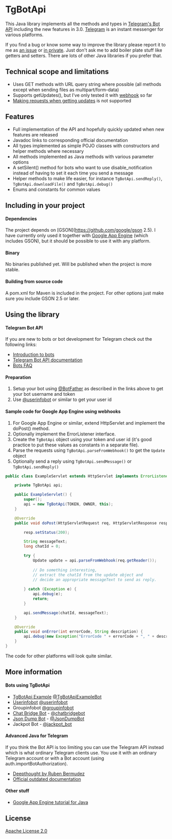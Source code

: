 TgBotApi
========

This Java library implements all the methods and types in [Telegram's Bot API](https://core.telegram.org/bots) including the new features in 3.0. [Telegram](https://telegram.org/) is an instant messenger for various platforms.

If you find a bug or know some way to improve the library please report it to me as [an issue](https://github.com/nadam/tg-bot-api/issues) or [in private](https://telegram.me/nadam). Just don't ask me to add boiler plate stuff like getters and setters. There are lots of other Java libraries if you prefer that.

Technical scope and limitations
-------------------------------
- Uses GET methods with URL query string where possible (all methods except when sending files as multipart/form-data)
- Supports getUpdates(), but I've only tested it with [webhook](https://core.telegram.org/bots/api#setwebhook) so far
- [Making requests when getting updates](https://core.telegram.org/bots/api#making-requests-when-getting-updates) is not supported

Features
--------
- Full implementation of the API and hopefully quickly updated when new features are released
- Javadoc links to corresponding official documentation
- All types implemented as simple POJO classes with constructors and helper methods where necessary
- All methods implemented as Java methods with various parameter options
- A setSilent() method for bots who want to use disable_notification instead of having to set it each time you send a message
- Helper methods to make life easier, for instance `TgBotApi.sendReply()`, `TgBotApi.downloadFile()` and `TgBotApi.debug()`
- Enums and constants for common values

Including in your project
-------------------------
#### Dependencies
The project depends on [GSON](https://github.com/google/gson 2.5). I have currently only used it together with [Google App Engine](https://cloud.google.com/appengine/) (which includes GSON), but it should be possible to use it with any platform.

#### Binary
No binaries published yet. Will be published when the project is more stable.

#### Building from source code
A pom.xml for Maven is included in the project. For other options just make sure you include GSON 2.5 or later.

Using the library
-----------------
#### Telegram Bot API
If you are new to bots or bot development for Telegram check out the following links:
- [Introduction to bots](https://core.telegram.org/bots)
- [Telegram Bot API documentation](https://core.telegram.org/bots/api)
- [Bots FAQ](https://core.telegram.org/bots/faq)

#### Preparation
1. Setup your bot using [@BotFather](https://telegram.me/botfather) as described in the links above to get your bot username and token
2. Use [@userinfobot](https://telegram.me/userinfobot) or similar to get your user id

#### Sample code for Google App Engine using webhooks
1. For Google App Engine or similar, extend HttpServlet and implement the doPost() method.
2. Optionally implement the ErrorListener interface.
3. Create the `TgBotApi` object using your token and user id (it's good practice to put these values as constants in a separate file).
4. Parse the requests using `TgBotApi.parseFromWebhook()` to get the `Update` object
5. Optionally send a reply using `TgBotApi.sendMessage()` or `TgBotApi.sendReply()`

```java
public class ExampleServlet extends HttpServlet implements ErrorListener {

    private TgBotApi api;

    public ExampleServlet() {
        super();
        api = new TgBotApi(TOKEN, OWNER, this);
    }

    @Override
    public void doPost(HttpServletRequest req, HttpServletResponse resp) throws IOException {

        resp.setStatus(200);

        String messageText;
        long chatId = 0;

        try {
            Update update = api.parseFromWebhook(req.getReader());            
            
            // Do something interesting,
            // extract the chatId from the update object and
            // decide an appropriate messageText to send as reply.
            
        } catch (Exception e) {
            api.debug(e);
            return;
        }

        api.sendMessage(chatId, messageText);
    }

    @Override
    public void onError(int errorCode, String description) {
        api.debug(new Exception("ErrorCode " + errorCode + ", " + description));
    }
}
```

The code for other platforms will look quite similar.

More information
----------------
#### Bots using TgBotApi
- [TgBotApi Example](https://github.com/nadam/tg-bot-api-example) [@TgBotApiExampleBot](https://telegram.me/TgBotApiExampleBot)
- [Userinfobot](https://github.com/nadam/userinfobot) [@userinfobot](https://telegram.me/userinfobot)
- Groupinfobot [@groupinfobot](https://telegram.me/groupinfobot)
- [Chat Bridge Bot](https://github.com/nadam/chatbridgebot) - [@chatbridgebot](https://telegram.me/chatbridgebot)
- [Json Dump Bot](https://github.com/nadam/jsondumpbot) - [@JsonDumpBot](https://telegram.me/JsonDumpBot)
- Jackpot Bot - [@jackpot_bot](https://telegram.me/jackpot_bot)

#### Advanced Java for Telegram
If you think the Bot API is too limiting you can use the Telegram API instead which is what ordinary Telegram clients use. You use it with an ordinary Telegram account or with a Bot account (using auth.importBotAuthorization).

- [Deepthought by Ruben Bermudez](https://github.com/rubenlagus/Deepthought)
- [Official outdated documentation](https://core.telegram.org/#telegram-api)

#### Other stuff
- [Google App Engine tutorial for Java](https://cloud.google.com/appengine/docs/java/gettingstarted/creating-guestbook)

License
----------------
[Apache License 2.0](LICENSE)